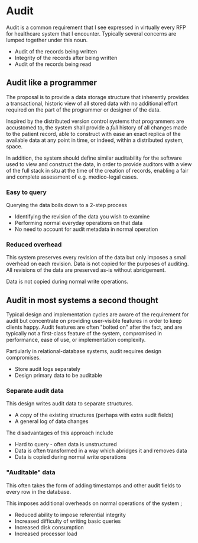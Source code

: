 # Audit

Audit is a common requirement that I see expressed in virtually every RFP for
healthcare system that I encounter. Typically several concerns are lumped
together under this noun.

* Audit of the records being written
* Integrity of the records after being written
* Audit of the records being read

## Audit like a programmer

The proposal is to provide a data storage structure that inherently provides a
transactional, historic view of all stored data with no additional effort
required on the part of the programmer or designer of the data.

Inspired by the distributed version control systems that programmers are
accustomed to, the system shall provide a *full* history of all changes made to the
patient record, able to construct with ease an exact replica of the available
data at any point in time, or indeed, within a distributed system, space.

In addition, the system should define similar auditability for the software
used to view and construct the data, in order to provide auditors with a view of
the full stack in situ at the time of the creation of records, enabling a fair
and complete assessment of e.g. medico-legal cases.

### Easy to query

Querying the data boils down to a 2-step process

* Identifying the revision of the data you wish to examine
* Performing normal everyday operations on that data
* No need to account for audit metadata in normal operation

### Reduced overhead

This system preserves every revision of the data but only imposes a small
overhead on each revision. Data is not copied for the purposes of auditing.
All revisions of the data are preserved as-is without abridgement.

Data is not copied during normal write operations.

## Audit in most systems a second thought

Typical design and implementation cycles are aware of the requirement for audit
but concentrate on providing user-visible features in order to keep clients
happy. Audit features are often "bolted on" after the fact, and are typically
not a first-class feature of the system, compromised in performance, ease of use,
or implementation complexity.

Partiularly in relational-database systems, 
audit requires design compromises.

* Store audit logs separately
* Design primary data to be auditable

### Separate audit data

This design writes audit data to separate structures.

* A copy of the existing structures (perhaps with extra audit fields)
* A general log of data changes

The disadvantages of this approach include

* Hard to query - often data is unstructured
* Data is often transformed in a way which abridges it and removes data
* Data is copied during normal write operations

### "Auditable" data

This often takes the form of adding timestamps and other audit fields to
every row in the database.

This imposes additional overheads on normal operations of the system ;

* Reduced ability to impose referential integrity
* Increased difficulty of writing basic queries
* Increased disk consumption
* Increased processor load

